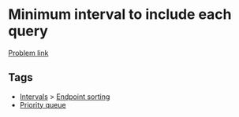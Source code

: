 # Minimum interval to include each query

[Problem link](https://leetcode.com/problems/minimum-interval-to-include-each-query)

## Tags

* [Intervals](/README.md#Intervals) > [Endpoint sorting](/README.md#Intervals-Endpoint_sorting)
* [Priority queue](/README.md#Priority_queue)
